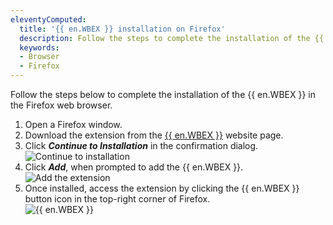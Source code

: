 ```yaml
---
eleventyComputed:
  title: '{{ en.WBEX }} installation on Firefox'
  description: Follow the steps to complete the installation of the {{ en.WBEX }} in the Firefox web browser. 
  keywords:
  - Browser
  - Firefox
---
```

Follow the steps below to complete the installation of the {{ en.WBEX }} in the Firefox web browser.

1. Open a Firefox window.
1. Download the extension from the [{{ en.WBEX }}](https://devolutions.net/web-login) website page.
1. Click ***Continue to Installation*** in the confirmation dialog.  
![Continue to installation](https://webdevolutions.azureedge.net/docs/en/kb/KB4812.png)  
1. Click ***Add***, when prompted to add the {{ en.WBEX }}.  
![Add the extension](https://webdevolutions.azureedge.net/docs/en/kb/KB4813.png)  
1. Once installed, access the extension by clicking the {{ en.WBEX }} button icon in the top-right corner of Firefox.  
![{{ en.WBEX }}](https://webdevolutions.azureedge.net/docs/en/kb/KB4814.png)
